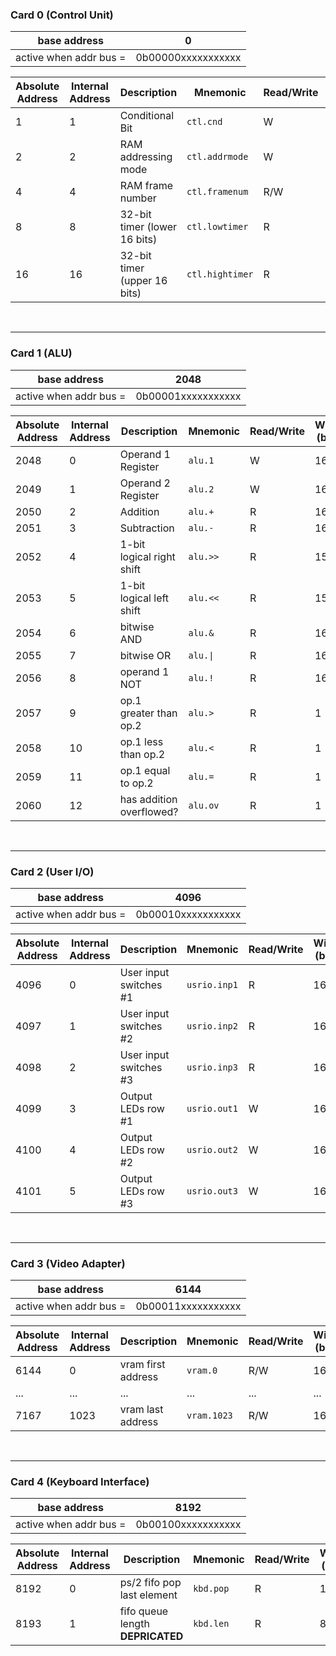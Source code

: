 ### Card 0 (Control Unit)

| base address | 0 |
| --- | --- |
| active when addr bus = | 0b00000xxxxxxxxxxx |

| Absolute<br>Address | Internal<br>Address | Description |	Mnemonic | Read/Write | Width<br>(bits) |
| --- | --- | --- | --- | --- | --- |
| 1 |	1	| Conditional Bit | `ctl.cnd`	| W	| 1
| 2	| 2	| RAM addressing mode	| `ctl.addrmode` |W |	1
| 4	| 4	| RAM frame number | `ctl.framenum`	| R/W |	1
| 8	| 8	| 32-bit timer (lower 16 bits) | `ctl.lowtimer`	| R |	16
| 16 | 16	| 32-bit timer (upper 16 bits) | `ctl.hightimer` | R | 16

<br>

---

### Card 1 (ALU)

| base address | 2048 |
| --- | --- |
| active when addr bus = | 0b00001xxxxxxxxxxx |

| Absolute<br>Address | Internal<br>Address | Description |	Mnemonic | Read/Write | Width<br>(bits) |
| --- | --- | --- | --- | --- | --- |
| 2048 | 0 | Operand 1 Register | `alu.1` | W | 16 |
| 2049 | 1 | Operand 2 Register | `alu.2` | W | 16 |
| 2050 | 2 | Addition | `alu.+` | R | 16 |
| 2051 | 3 | Subtraction | `alu.-` | R | 16 |
| 2052 | 4 | 1-bit logical right shift | `alu.>>` | R | 15 |
| 2053 | 5 | 1-bit logical left shift | `alu.<<` | R | 15 |
| 2054 | 6 | bitwise AND | `alu.&` | R | 16 |
| 2055 | 7 | bitwise OR | `alu.\|` | R | 16 |
| 2056 | 8 | operand 1 NOT | `alu.!` | R | 16 |
| 2057 | 9 | op.1 greater than op.2 | `alu.>` | R | 1 |
| 2058 | 10 | op.1 less than op.2 | `alu.<` | R | 1 |
| 2059 | 11 | op.1 equal to op.2 | `alu.=` | R | 1 |
| 2060 | 12 | has addition overflowed? | `alu.ov` | R |	1 |

<br>

---

### Card 2 (User I/O)

| base address | 4096 |
| --- | --- |
| active when addr bus = | 0b00010xxxxxxxxxxx |

| Absolute<br>Address | Internal<br>Address | Description |	Mnemonic | Read/Write | Width<br>(bits) |
| --- | --- | --- | --- | --- | --- |
| 4096 | 0 | User input switches #1 | `usrio.inp1` | R | 16 |
| 4097 | 1 | User input switches #2 | `usrio.inp2` | R | 16 |
| 4098 | 2 | User input switches #3 | `usrio.inp3` | R | 16 |
| 4099 | 3 | Output LEDs row #1 | `usrio.out1` | W | 16 |
| 4100 | 4 | Output LEDs row #2 | `usrio.out2` | W | 16 |
| 4101 | 5 | Output LEDs row #3 | `usrio.out3` | W | 16 |

<br>

---

### Card 3 (Video Adapter)

| base address | 6144 |
| --- | --- |
| active when addr bus = | 0b00011xxxxxxxxxxx |

| Absolute<br>Address | Internal<br>Address | Description |	Mnemonic | Read/Write | Width<br>(bits) |
| --- | --- | --- | --- | --- | --- |
| 6144 | 0 | vram first address | `vram.0` | R/W | 16 |
| ... | ... | ... | ... | ... | ... |
| 7167 | 1023 | vram last address | `vram.1023` | R/W	| 16 |

<br>

---

### Card 4 (Keyboard Interface)

| base address | 8192 |
| --- | --- |
| active when addr bus = | 0b00100xxxxxxxxxxx |

| Absolute<br>Address | Internal<br>Address | Description |	Mnemonic | Read/Write | Width<br>(bits) |
| --- | --- | --- | --- | --- | --- |
| 8192 | 0 | ps/2 fifo pop last element | `kbd.pop` | R | 16 |
| 8193 | 1 | fifo queue length<br>**DEPRICATED** | `kbd.len` | R | 8 |
